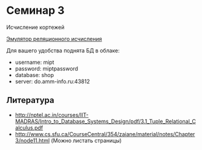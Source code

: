 # Семинар 3
Исчисление кортежей

[Эмулятор реляционного исчисления](http://www-rohan.sdsu.edu/~eckberg/relationalcalculusemulator.html)

Для вашего удобства поднята БД в облаке:
* username: mipt
* password: miptpassword
* database: shop
* server: do.amm-info.ru:43812

## Литература
* http://nptel.ac.in/courses/IIT-MADRAS/Intro_to_Database_Systems_Design/pdf/3.1_Tuple_Relational_Calculus.pdf
* http://www.cs.sfu.ca/CourseCentral/354/zaiane/material/notes/Chapter3/node11.html (Можно листать страницы)
